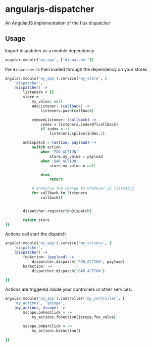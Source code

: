 # angularjs-dispatcher
An AngularJS implementation of the flux dispatcher

## Usage

Import dispatcher as a module dependency

```coffee
angular.module('my_app', ['dispatcher'])
```

the `dispatcher` is then loaded through the dependency on your stores

```coffee
angular.module('my_app').service('my_store', [
    'dispatcher',
    (dispatcher) ->
        listeners = []
        store =
            my_value: null
            addListener: (callback) ->
                listeners.push(callback)

            removeListener: (callback) ->
                index = listeners.indexOf(callback)
                if index > -1
                    listeners.splice(index,1)

        onDispatch = (action, payload) ->
            switch action
                when 'FOO_ACTION'
                    store.my_value = payload
                when 'BAR_ACTION'
                    store.my_value = null

                else
                    return

            # announce the change to whatever is listening
            for callback in listeners
                callback()


        dispatcher.register(onDispatch)

        return store
])
```

Actions call start the dispatch

```coffee
angular.module('my_app').service('my_actions', [
    'dispatcher',
    (dispatcher) ->
        fooAction: (payload) ->
            dispatcher.dispatch('FOO_ACTION', payload)
        barAction: ->
            dispatcher.dispatch('BAR_ACTION')

])
```

Actions are triggered inside your controllers or other services:

```coffee
angular.module('my_app').controller('my_controller', [
    'my_actions', '$scope',
    (my_actions, $scope) ->
        $scope.onFooClick = ->
            my_actions.fooAction($scope.foo_value)

        $scope.onBarClick = ->
            my_actions.barAction()

])
```